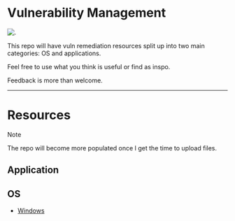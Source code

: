 # Vulnerability Management

![.](https://i.pinimg.com/originals/88/78/c1/8878c1b3627b644c1ac5a3bd5382e942.gif)

This repo will have vuln remediation resources split up into two main categories: OS and applications.

Feel free to use what you think is useful or find as inspo.

Feedback is more than welcome.

---

# Resources
> [!NOTE]
> The repo will become more populated once I get the time to upload files. 

## Application
## OS
- [Windows](https://github.com/cybr-1/vuln-management/tree/main/OS/Windows)


